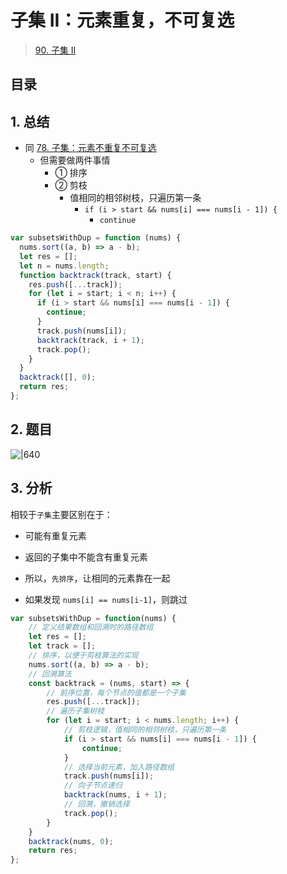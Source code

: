 
# 子集 II：元素重复，不可复选



> [90. 子集 II](https://leetcode.cn/problems/subsets-ii/)


## 目录
<!-- toc -->
 ## 1. 总结 

- 同 [78. 子集：元素不重复不可复选](/post/rXdFyTqR.html)
	- 但需要做两件事情
		- ① 排序
		- ② 剪枝
			- 值相同的相邻树枝，只遍历第一条
				- `if (i > start && nums[i] === nums[i - 1]) {`
					- `continue`

```javascript
var subsetsWithDup = function (nums) {
  nums.sort((a, b) => a - b);
  let res = [];
  let n = nums.length;
  function backtrack(track, start) {
    res.push([...track]);
    for (let i = start; i < n; i++) {
      if (i > start && nums[i] === nums[i - 1]) {
        continue;
      }
      track.push(nums[i]);
      backtrack(track, i + 1);
      track.pop();
    }
  }
  backtrack([], 0);
  return res;
};
```

## 2. 题目



![|640](https://832-1310531898.cos.ap-beijing.myqcloud.com/a730e5dae027ee1623d8d8863d6618d4.png)

## 3. 分析

相较于`子集`主要区别在于：
- 可能有重复元素
- 返回的子集中不能含有重复元素

- 所以，`先排序`，让相同的元素靠在一起
- 如果发现 `nums[i] == nums[i-1]`，则跳过

```javascript
var subsetsWithDup = function(nums) {
    // 定义结果数组和回溯时的路径数组
    let res = [];
    let track = [];
    // 排序，以便于剪枝算法的实现
    nums.sort((a, b) => a - b);
    // 回溯算法
    const backtrack = (nums, start) => {
        // 前序位置，每个节点的值都是一个子集
        res.push([...track]);
        // 遍历子集树枝
        for (let i = start; i < nums.length; i++) {
            // 剪枝逻辑，值相同的相邻树枝，只遍历第一条
            if (i > start && nums[i] === nums[i - 1]) {
                continue;
            }
            // 选择当前元素，加入路径数组
            track.push(nums[i]);
            // 向子节点递归
            backtrack(nums, i + 1);
            // 回溯，撤销选择
            track.pop();
        }
    }
    backtrack(nums, 0);
    return res;
};

```
